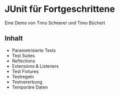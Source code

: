 # JUnit für Fortgeschrittene

Eine Demo von Timo Scheerer und Timo Büchert

## Inhalt

- Parametrisierte Tests
- Test Suites
- Reflections
- Extensions & Listeners
- Test Fixtures
- Testregeln
- Testvererbung
- Temporäre Daten